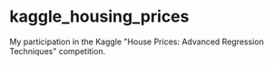 # kaggle_housing_prices
My participation in the Kaggle "House Prices: Advanced Regression Techniques" competition.
